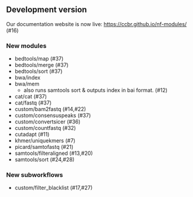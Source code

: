 ## Development version

Our documentation website is now live: <https://ccbr.github.io/nf-modules/> (#16)

### New modules

- bedtools/map (#37)
- bedtools/merge (#37)
- bedtools/sort (#37)
- bwa/index
- bwa/mem
  - also runs samtools sort & outputs index in bai format. (#12)
- cat/cat (#37)
- cat/fastq (#37)
- custom/bam2fastq (#14,#22)
- custom/consensuspeaks (#37)
- custom/convertsicer (#36)
- custom/countfastq (#32)
- cutadapt (#11)
- khmer/uniquekmers (#7)
- picard/samtofastq (#21)
- samtools/filteraligned (#13,#20)
- samtools/sort (#24,#28)

### New subworkflows

- custom/filter_blacklist (#17,#27)
